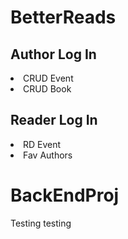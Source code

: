 # BetterReads

## Author Log In

<li> CRUD Event</li>
<li> CRUD Book</li>

## Reader Log In

<li>RD Event</li>
<li>Fav Authors</li>

# BackEndProj

Testing testing

